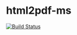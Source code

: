 # html2pdf-ms
[![Build Status](https://travis-ci.org/fthomas/html2pdf-ms.svg?branch=master)](https://travis-ci.org/fthomas/html2pdf-ms)
